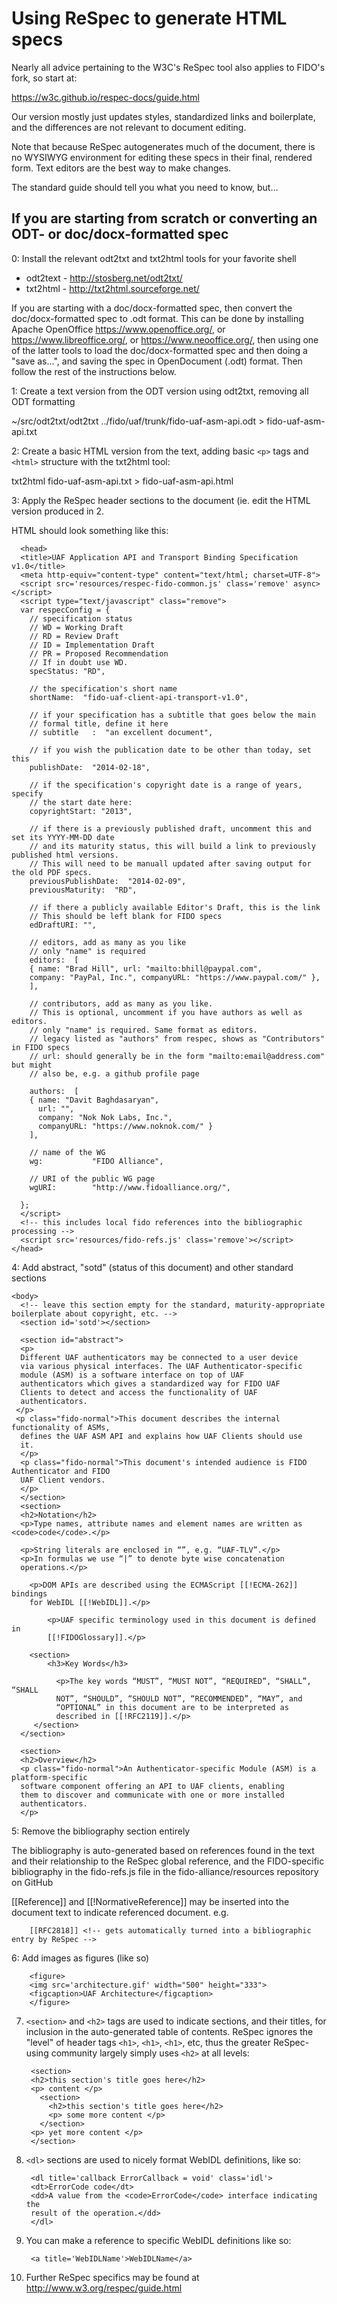 
Using ReSpec to generate HTML specs
==========================================================
Nearly all advice pertaining to the W3C's ReSpec tool also applies to FIDO's fork, so start at:

  https://w3c.github.io/respec-docs/guide.html

Our version mostly just updates styles, standardized links and boilerplate, and the differences
are not relevant to document editing.  

Note that because ReSpec autogenerates much of the document, there is no WYSIWYG environment for editing these specs in their final, rendered form.  Text editors are the best way to make changes.

The standard guide should tell you what you need to know, but...


If you are starting from scratch or converting an ODT- or doc/docx-formatted spec
-----------------------------------


0: Install the relevant odt2txt and txt2html tools for your favorite shell 
* odt2text - http://stosberg.net/odt2txt/
* txt2html - http://txt2html.sourceforge.net/

If you are starting with a doc/docx-formatted spec, then convert the doc/docx-formatted spec to .odt format. This can be done by installing Apache OpenOffice <https://www.openoffice.org/>, or https://www.libreoffice.org/, or https://www.neooffice.org/, then using one of the latter tools to load the doc/docx-formatted spec and then doing a "save as...", and saving the spec in OpenDocument (.odt) format. Then follow the rest of the instructions below. 

1: Create a text version from the ODT version using odt2txt, removing all ODT formatting

  ~/src/odt2txt/odt2txt ../fido/uaf/trunk/fido-uaf-asm-api.odt > fido-uaf-asm-api.txt

2: Create a basic HTML version from the text, adding basic `<p>` tags and `<html>` structure with the txt2html tool:

  txt2html fido-uaf-asm-api.txt > fido-uaf-asm-api.html

3: Apply the ReSpec header sections to the document (ie. edit the HTML version produced in 2.

HTML <head> should look something like this:

      <head>
      <title>UAF Application API and Transport Binding Specification v1.0</title>
      <meta http-equiv="content-type" content="text/html; charset=UTF-8">
      <script src='resources/respec-fido-common.js' class='remove' async></script>
      <script type="text/javascript" class="remove">
      var respecConfig = {
        // specification status 
        // WD = Working Draft
        // RD = Review Draft
        // ID = Implementation Draft
        // PR = Proposed Recommendation
        // If in doubt use WD.
        specStatus: "RD",   
        
        // the specification's short name
        shortName:  "fido-uaf-client-api-transport-v1.0",
        
        // if your specification has a subtitle that goes below the main
        // formal title, define it here
        // subtitle   :  "an excellent document",
        
        // if you wish the publication date to be other than today, set this
        publishDate:  "2014-02-18",
        
        // if the specification's copyright date is a range of years, specify
        // the start date here:
        copyrightStart: "2013",
        
        // if there is a previously published draft, uncomment this and set its YYYY-MM-DD date
        // and its maturity status, this will build a link to previously published html versions.
        // This will need to be manuall updated after saving output for the old PDF specs.
        previousPublishDate:  "2014-02-09",
        previousMaturity:  "RD",
        
        // if there a publicly available Editor's Draft, this is the link
        // This should be left blank for FIDO specs
        edDraftURI: "",
        
        // editors, add as many as you like
        // only "name" is required
        editors:  [
        { name: "Brad Hill", url: "mailto:bhill@paypal.com",
        company: "PayPal, Inc.", companyURL: "https://www.paypal.com/" },
        ],
        
        // contributors, add as many as you like. 
        // This is optional, uncomment if you have authors as well as editors.
        // only "name" is required. Same format as editors.
        // legacy listed as "authors" from respec, shows as "Contributors" in FIDO specs
        // url: should generally be in the form "mailto:email@address.com" but might
        // also be, e.g. a github profile page
        
        authors:  [
    	{ name: "Davit Baghdasaryan", 
    	  url: "", 
    	  company: "Nok Nok Labs, Inc.", 
    	  companyURL: "https://www.noknok.com/" }
        ],
       
        // name of the WG
        wg:           "FIDO Alliance",
        
        // URI of the public WG page
        wgURI:        "http://www.fidoalliance.org/",
        
      };
      </script>
      <!-- this includes local fido references into the bibliographic processing -->
      <script src='resources/fido-refs.js' class='remove'></script>
    </head>

4: Add abstract, "sotd" (status of this document) and other standard sections

    <body>
      <!-- leave this section empty for the standard, maturity-appropriate boilerplate about copyright, etc. -->
      <section id='sotd'></section>
      
      <section id="abstract">
      <p>
      Different UAF authenticators may be connected to a user device
      via various physical interfaces. The UAF Authenticator-specific
      module (ASM) is a software interface on top of UAF
      authenticators which gives a standardized way for FIDO UAF
      Clients to detect and access the functionality of UAF
      authenticators.
     </p>
     <p class="fido-normal">This document describes the internal functionality of ASMs,
      defines the UAF ASM API and explains how UAF Clients should use
      it.
      </p>
      <p class="fido-normal">This document's intended audience is FIDO Authenticator and FIDO
      UAF Client vendors.
      </p>
      </section>
      <section>
      <h2>Notation</h2>
      <p>Type names, attribute names and element names are written as <code>code</code>.</p>
      
      <p>String literals are enclosed in “”, e.g. “UAF-TLV”.</p>
      <p>In formulas we use “|” to denote byte wise concatenation
      operations.</p>
      
      	<p>DOM APIs are described using the ECMAScript [[!ECMA-262]] bindings
      	for WebIDL [[!WebIDL]].</p>
      	
      		<p>UAF specific terminology used in this document is defined in
      		[[!FIDOGlossary]].</p>
      		
      	<section>
      		<h3>Key Words</h3>
      		
      		  <p>The key words “MUST”, “MUST NOT”, “REQUIRED”, “SHALL”, “SHALL
      		  NOT”, “SHOULD”, “SHOULD NOT”, “RECOMMENDED”, “MAY”, and
      		  “OPTIONAL” in this document are to be interpreted as
      		  described in [[!RFC2119]].</p>
         </section>
      </section>

      <section>
      <h2>Overview</h2>
      <p class="fido-normal">An Authenticator-specific Module (ASM) is a platform-specific
      software component offering an API to UAF clients, enabling
      them to discover and communicate with one or more installed
      authenticators.
      </p>


5: Remove the bibliography section entirely 

The bibliography is auto-generated based on references found in the text and their relationship to the ReSpec global reference, and the FIDO-specific bibliography in the fido-refs.js file in the fido-alliance/resources repository on GitHub

[[Reference]] and [[!NormativeReference]] may be inserted into the document text to indicate referenced document. e.g.

        [[RFC2818]] <!-- gets automatically turned into a bibliographic entry by ReSpec -->

6: Add images as figures (like so)

        <figure>
        <img src='architecture.gif' width="500" height="333">
        <figcaption>UAF Architecture</figcaption>
        </figure> 

7. `<section>` and `<h2>` tags are used to indicate sections, and their titles, for inclusion in the auto-generated table of contents. ReSpec ignores the "level" of header tags `<h1>`, `<h1>`, `<h1>`, etc, thus the greater ReSpec-using community largely simply uses `<h2>` at all levels:

        <section>
        <h2>this section's title goes here</h2>
        <p> content </p>
          <section>
            <h2>this section's title goes here</h2>
            <p> some more content </p>
          </section> 
        <p> yet more content </p>
        </section> 


8. `<dl>` sections are used to nicely format WebIDL definitions, like so:

        <dl title='callback ErrorCallback = void' class='idl'>
        <dt>ErrorCode code</dt>
        <dd>A value from the <code>ErrorCode</code> interface indicating the 
        result of the operation.</dd>
        </dl>

9. You can make a reference to specific WebIDL definitions like so:

    	<a title='WebIDLName'>WebIDLName</a>

10. Further ReSpec specifics may be found at http://www.w3.org/respec/guide.html


